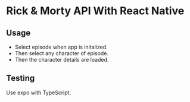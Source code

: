# Rick & Morty API With React Native


Usage
-----
- Select episode when app is initalized.
- Then select any character of episode.
- Then the character details are loaded.

Testing
-----
Use expo with TypeScript.
